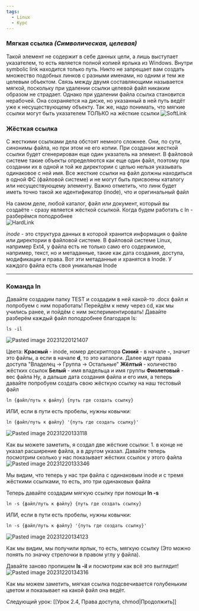 ```yaml
---
tags:
  - Linux
  - Курс
---
```

### Мягкая ссылка _(Символическая, целевая)_
 Такой элемент не содержит в себе данных цели, а лишь выступает указателем, то есть является полной копией ярлыка из Windows. Внутри symbolic link находится только путь. Никто не запрещает вам создать множество подобных линков с разными именами, но одним и тем же целевым объектом. Связь между двумя составляющими называется мягкой, поскольку при удалении ссылки целевой файл никаким образом не страдает. Однако при удалении файла ссылка становится нерабочей. Она сохраняется на диске, но указанный в ней путь ведёт уже к несуществующему объекту. Так же, надо понимать, что мягкие ссылки могут быть указателем ТОЛЬКО на жёсткие ссылки
![SoftLink](https://github.com/NyashMan/LinuxBaseCourse/assets/1348639/bc6e12ea-e2e0-4047-ad11-5a8c03207995)  

### Жёсткая ссылка
 С жесткими ссылками дела обстоят немного сложнее. Они, по сути, синонимы файла, но при этом не его копии. При создании жесткой ссылки будет сгенерирован еще один указатель на элемент. В файловой системе такие объекты определяются как еще один файл, поэтому при создании их в одной и той же директории с целью нельзя указывать одинаковое с ней имя. Все жесткие ссылки на файл должны находиться в одной ФС (файловой системе) и не могут быть присвоены каталогу или несуществующему элементу. Важно отметить, что линк будет иметь точно такой же идентификатор (inode), что и оригинальный файл

 На самом деле, любой каталог, файл или документ, который вы создаёте - сразу является жёсткой ссылкой. Когда будем работать с ln - разберёмся поподробнее  
![HardLink](https://github.com/NyashMan/LinuxBaseCourse/assets/1348639/64010f17-304c-466e-8ab8-8a22dba2cd50)  

_inode_ - это структура данных в которой хранится информация о файле или директории в файловой системе. В файловой системе Linux, например Ext4, у файла есть не только само его содержимое, например, текст, но и метаданные, такие как дата создания, доступа, модификации и права. Вот эти метаданные и хранятся в Inode. У каждого файла есть своя уникальная Inode

---
### Команда ln
Давайте создадим папку TEST и создадим в ней какой-то .docx файл и попробуем с ним поработать! Перейдём к нему через cd, как мы учились ранее, и пойдём с ним экспериментировать!
Давайте разберём каждый файл поподробнее благодаря ls:
```
ls -il
```  
![Pasted image 20231220121407](https://github.com/NyashMan/LinuxBaseCourse/assets/1348639/c428266a-16ef-4ebf-b93d-41d68bdb4e19)  

Цвета:
**Красный** - inode, номер дескриптора
**Синий** - в начале **-**, значит это файлы, а если в начале **d**, то это каталоги. Далее идут права доступа "Владелец -> Группа -> Остальные" 
**Жёлтый** - количество жёстких ссылок 
**Белый** - имя владельца и имя группы
**Фиолетовый** - вес файла
Ну, а дальше дата создания файла и его имя, а теперь давайте попробуем создать свою жёсткую ссылку на наш тестовый файл
```
ln {файл/путь к файлу} {путь где создать ссылку}
```
ИЛИ, если в пути есть пробелы, нужны ковычки:
```
ln {файл/путь к файлу} '{путь где создать ссылку}'
```  
![Pasted image 20231220133118](https://github.com/NyashMan/LinuxBaseCourse/assets/1348639/8f881169-5bc9-44ba-9637-b44887de69d8)  

Как вы можете заметить, я создал две жёсткие ссылки: 1. в конце не указал расширение файла, а в другом указал. Давайте теперь посмотрим сколько у нас показывает жёстких ссылок у этого файла  
![Pasted image 20231220133346](https://github.com/NyashMan/LinuxBaseCourse/assets/1348639/33b5d33a-d345-4a89-a66c-425724ff7262)  

Мы видим, что теперь у нас три файла с одинаковым inode и с тремя жёсткими ссылками, то есть, это три одинаковых файла

Теперь давайте создадим мягкую ссылку при помощи **ln -s**
```
ln -s {файл/путь к файлу} {путь где создать ссылку}
```
ИЛИ, если в пути есть пробелы, нужны ковычки:
```
ln -s {файл/путь к файлу} '{путь где создать ссылку}'
```  
![Pasted image 20231220134123](https://github.com/NyashMan/LinuxBaseCourse/assets/1348639/908c0cca-380c-49e9-b76a-ceac3c95adbe)  

Как мы видим, мы получили ярлык, то есть, мягкую ссылку (Это можно понять по значку стрелочки в правом углу у файла).

Давайте заново пропишем **ls -il** и посмотрим как всё это выглядит!  
![Pasted image 20231220134316](https://github.com/NyashMan/LinuxBaseCourse/assets/1348639/899312b8-3b3f-408d-965c-bda8c39105f7)  

Как мы можем заметить, мягкая ссылка подсвечивается голубеньким цветом и показывает на какой файл она ведёт.

Следующий урок: [[Урок 2.4, Права доступа, chmod|Продолжить]]
